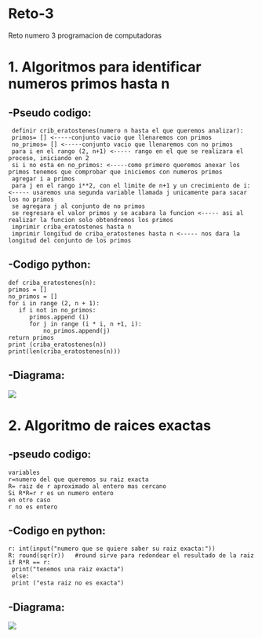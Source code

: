 # Reto-3
Reto numero 3 programacion de computadoras
# 1. Algoritmos para identificar numeros primos hasta n
-Pseudo codigo:
------------
     definir crib_eratostenes(numero n hasta el que queremos analizar):
     primos= [] <-----conjunto vacio que llenaremos con primos
     no_primos= [] <-----conjunto vacio que llenaremos con no primos
     para i en el rango (2, n+1) <----- rango en el que se realizara el proceso, iniciando en 2
     si i no esta en no_primos: <-----como primero queremos anexar los primos tenemos que comprobar que iniciemos con numeros primos
     agregar i a primos
     para j en el rango i**2, con el limite de n+1 y un crecimiento de i: <----- usaremos una segunda variable llamada j unicamente para sacar los no primos
     se agregara j al conjunto de no primos
     se regresara el valor primos y se acabara la funcion <----- asi al realizar la funcion solo obtendremos los primos
     imprimir criba_eratostenes hasta n
     imprimir longitud de criba_eratostenes hasta n <----- nos dara la longitud del conjunto de los primos
  
-Codigo python:
------------
    def criba_eratostenes(n): 
    primos = [] 
    no_primos = [] 
    for i in range (2, n + 1): 
       if i not in no_primos: 
          primos.append (i)  
          for j in range (i * i, n +1, i):
              no_primos.append(j) 
    return primos 
    print (criba_eratostenes(n)) 
    print(len(criba_eratostenes(n))) 

 -Diagrama:
------------
[![](https://mermaid.ink/img/pako:eNpdkrFuGzEMhl-F0GQj8ZCOHhI0tpOlyJJsvQ60RMdqdZRDSSlc289WoE9W6qxc2twiHUH-_P7_7mBsdGTmZhPiT7tFyfC07Bj0-fz1ofQkMcFOfK_HFlNGKAw81IG_wWx2ffwSiFHARv5eOGvfK1qvhxZa56iwB47tfoTbCSBj8L90-F30pRAkAmJbiLPUG1AAz5nkFUMER_AJEPjianrmvK0UsDj8-a19TWVHkonJUu18W3lzOg8sKjXH4_0En4WedT2GEb_qh5F4-s9E8seWzH3duJx49tZj9RVQTYvHdRh41c26WL1vooCLrJKpQKUXOA8J6sI-Vme2oBN0dfGIH9dK77VWM8Rq3UfxDl3jWVaA1YRSpvd5Ta35wY-Gxgja_GqI7O6_yIRSCbkuA0rQ415hh5hvTrNmf-PfvtdZ5q4Fuaiv5tKoTo_e6d90qJXO5C311Jm5Xh3Kj850fNI-LDk-7tmaeZZCl6bsHGZaesXH3sw3GBKd_gJpPOQl?type=png)](https://mermaid.live/edit#pako:eNpdkrFuGzEMhl-F0GQj8ZCOHhI0tpOlyJJsvQ60RMdqdZRDSSlc289WoE9W6qxc2twiHUH-_P7_7mBsdGTmZhPiT7tFyfC07Bj0-fz1ofQkMcFOfK_HFlNGKAw81IG_wWx2ffwSiFHARv5eOGvfK1qvhxZa56iwB47tfoTbCSBj8L90-F30pRAkAmJbiLPUG1AAz5nkFUMER_AJEPjianrmvK0UsDj8-a19TWVHkonJUu18W3lzOg8sKjXH4_0En4WedT2GEb_qh5F4-s9E8seWzH3duJx49tZj9RVQTYvHdRh41c26WL1vooCLrJKpQKUXOA8J6sI-Vme2oBN0dfGIH9dK77VWM8Rq3UfxDl3jWVaA1YRSpvd5Ta35wY-Gxgja_GqI7O6_yIRSCbkuA0rQ415hh5hvTrNmf-PfvtdZ5q4Fuaiv5tKoTo_e6d90qJXO5C311Jm5Xh3Kj850fNI-LDk-7tmaeZZCl6bsHGZaesXH3sw3GBKd_gJpPOQl)
   

# 2. Algoritmo de raices exactas
-pseudo codigo:
------------
    variables
    r=numero del que queremos su raiz exacta
    R= raiz de r aproximado al entero mas cercano
    Si R*R=r r es un numero entero
    en otro caso
    r no es entero


-Codigo en python:
------------
    r: int(input("numero que se quiere saber su raiz exacta:"))
    R: round(sqr(r))   #round sirve para redondear el resultado de la raiz
    if R*R == r:
     print("tenemos una raiz exacta")
     else:
     print ("esta raiz no es exacta")

-Diagrama:
-------------
[![](https://mermaid.ink/img/pako:eNptUT1PAzEM_StWpqvULowdQLQHG1PZOAaTmDYiH4eTFErb34bEL8O5K9CBSJYiv-fnZ3uvdDSk5urZxTe9Qc5w33YB5F0_uLhGttlHYLSaEtA76ozpEWazywMFHUNmZHgtBKF44pggSBhkDFAC1roPoJCJEXagCzqqlAMsGs0kpRewlRb4VPNVhqlnSrWiCpxUpTSVUUvAnnS2W_SVNBmtLqohWDbkSOQAXW1lGE0EdzJhyP2p6eh78cgCygzwC53kloNcu__6TILa9WD76jiC7TD8yh5umpt0NuSwmsk5R-a8bUIE-p8moaZK2nq0Ri6wH5Iqb8hTp-bylT2-dKoLR-FhyXG1C1rNMxeaqtIbzNRaXDP6nyQZmyPfjRcdDnv8BgX-pCc?type=png)](https://mermaid.live/edit#pako:eNptUT1PAzEM_StWpqvULowdQLQHG1PZOAaTmDYiH4eTFErb34bEL8O5K9CBSJYiv-fnZ3uvdDSk5urZxTe9Qc5w33YB5F0_uLhGttlHYLSaEtA76ozpEWazywMFHUNmZHgtBKF44pggSBhkDFAC1roPoJCJEXagCzqqlAMsGs0kpRewlRb4VPNVhqlnSrWiCpxUpTSVUUvAnnS2W_SVNBmtLqohWDbkSOQAXW1lGE0EdzJhyP2p6eh78cgCygzwC53kloNcu__6TILa9WD76jiC7TD8yh5umpt0NuSwmsk5R-a8bUIE-p8moaZK2nq0Ri6wH5Iqb8hTp-bylT2-dKoLR-FhyXG1C1rNMxeaqtIbzNRaXDP6nyQZmyPfjRcdDnv8BgX-pCc)
